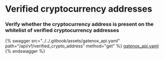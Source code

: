 # Verified cryptocurrency addresses

### Verify whether the cryptocurrency address is present on the whitelist of verified cryptocurrency addresses

{% swagger src="../../.gitbook/assets/gatenox_api.yaml" path="/api/v1/verified_crypto_address" method="get" %}
[gatenox_api.yaml](../../.gitbook/assets/gatenox_api.yaml)
{% endswagger %}
